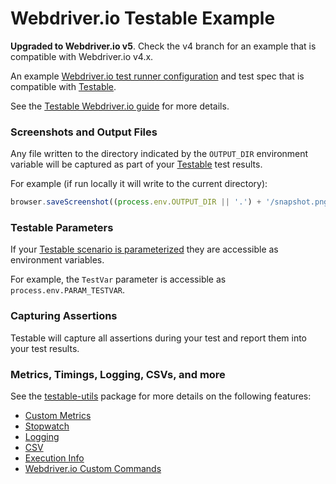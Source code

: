 # Webdriver.io Testable Example

**Upgraded to Webdriver.io v5**. Check the v4 branch for an example that is compatible with Webdriver.io v4.x.

An example [Webdriver.io test runner configuration](https://webdriver.io/docs/configurationfile.html) and test spec that is compatible with [Testable](https://testable.io).

See the [Testable Webdriver.io guide](https://testable.io/documentation/selenium/overview.html) for more details.

### Screenshots and Output Files

Any file written to the directory indicated by the `OUTPUT_DIR` environment variable will be captured as part of your [Testable](https://testable.io) test results.

For example (if run locally it will write to the current directory):

```javascript
browser.saveScreenshot((process.env.OUTPUT_DIR || '.') + '/snapshot.png');
```

### Testable Parameters

If your [Testable scenario is parameterized](https://testable.io/documentation/selenium/overview.html) they are accessible as environment variables.

For example, the `TestVar` parameter is accessible as `process.env.PARAM_TESTVAR`.

### Capturing Assertions

Testable will capture all assertions during your test and report them into your test results.

### Metrics, Timings, Logging, CSVs, and more

See the [testable-utils](https://github.com/testable/node-script-utils) package for more details on the following features:

* [Custom Metrics](https://github.com/testable/node-script-utils#custom-metrics)
* [Stopwatch](https://github.com/testable/node-script-utils#stopwatch)
* [Logging](https://github.com/testable/node-script-utils#logging)
* [CSV](https://github.com/testable/node-script-utils#csv)
* [Execution Info](https://github.com/testable/node-script-utils#execution-info)
* [Webdriver.io Custom Commands](https://github.com/testable/node-script-utils#webdriverio-commands)
